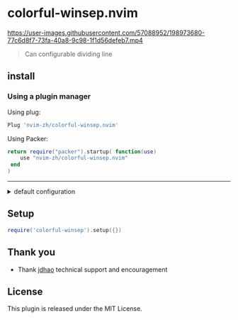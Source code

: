 # colorful-winsep.nvim

https://user-images.githubusercontent.com/57088952/198973680-77c6d8f7-73fa-40a8-9c98-1f1d56defeb7.mp4

> Can configurable dividing line

## install
### Using a plugin manager

Using plug:

```lua
Plug 'nvim-zh/colorful-winsep.nvim'
```

Using Packer:
```lua
return require("packer").startup( function(use)
 	use "nvim-zh/colorful-winsep.nvim"
 end
)
``` 

---
<details>
<summary>default configuration</summary>

```lua
{
  direction = {
    down = "j",
    left = "h",
    right = "l",
    up = "k"
  },
  highlight = {
    guibg = "bg",
    guifg = "#957CC6"
  },
  no_exec_files = { "packer" },
  symbols = { "━", "┃", "┣", "┫", "╋", "┻", "┳" },
  win_opts = {
    relative = "editor",
    style = "minimal"
  }
})
```
</details>


## Setup

```lua
require('colorful-winsep').setup({})
```

## Thank you
- Thank [jdhao](https://github.com/jdhao)  technical support and encouragement

## License
This plugin is released under the MIT License.
